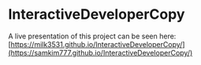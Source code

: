 # InteractiveDeveloperCopy
A live presentation of this project can be seen here: [https://milk3531.github.io/InteractiveDeveloperCopy/](https://samkim777.github.io/InteractiveDeveloperCopy/)
